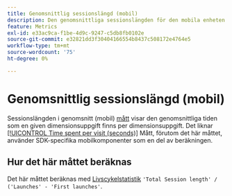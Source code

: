 ```yaml
---
title: Genomsnittlig sessionslängd (mobil)
description: Den genomsnittliga sessionslängden för den mobila enheten.
feature: Metrics
exl-id: e33ac9ca-f1be-4d9c-9247-c5db8fb0102e
source-git-commit: e32821dd3f30404166554b8437c508172e4764e5
workflow-type: tm+mt
source-wordcount: '75'
ht-degree: 0%

---
```


# Genomsnittlig sessionslängd (mobil)

Sessionslängden i genomsnitt (mobil) [mått](overview.md) visar den genomsnittliga tiden som en given dimensionsuppgift finns per dimensionsuppgift. Det liknar [[!UICONTROL Time spent per visit (seconds)]](time-spent-per-visit.md) Mått, förutom det här måttet, använder SDK-specifika mobilkomponenter som en del av beräkningen.

## Hur det här måttet beräknas

Det här måttet beräknas med [Livscykelstatistik](https://developer.adobe.com/client-sdks/documentation/mobile-core/lifecycle/metrics/) `'Total Session length' / ('Launches' - 'First launches'`.
